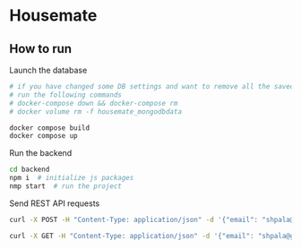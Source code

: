 # Housemate

## How to run

Launch the database
```bash
# if you have changed some DB settings and want to remove all the saved data,
# run the following commands
# docker-compose down && docker-compose rm
# docker volume rm -f housemate_mongodbdata

docker compose build
docker compose up
```

Run the backend
```bash
cd backend
npm i  # initialize js packages
nmp start  # run the project
```

Send REST API requests
```bash
curl -X POST -H "Content-Type: application/json" -d '{"email": "shpala@google.ru", "firstName": "Mikhail",  "lastName": "Konov"} ' localhost:3000/api/add-profile

curl -X GET -H "Content-Type: application/json" -d '{"email": "shpala@google.ru"}' localhost:3000/api/profile
```
